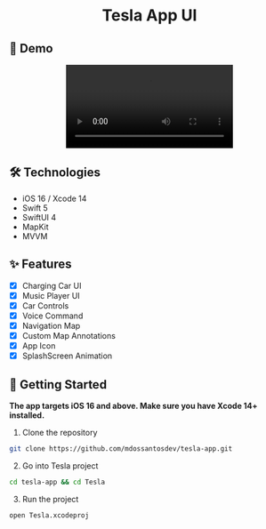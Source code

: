 <h1 align="center">Tesla App UI</h1>

## 📱 Demo

<div align="center">
  <video src="https://github.com/mdossantosdev/tesla-app/assets/25856076/95707c7a-400f-435c-a1cd-d59bc5b702fd" />
    ![Screen Recording 2022-07-26 at 10 13 06](https://user-images.githubusercontent.com/3157579/180909021-cf87dfff-aacc-49a0-98f9-69cd63c8fa16.gif)
</div>

## 🛠️ Technologies

- iOS 16 / Xcode 14
- Swift 5
- SwiftUI 4
- MapKit
- MVVM

## ✨ Features

- [x] Charging Car UI
- [x] Music Player UI
- [x] Car Controls
- [x] Voice Command
- [x] Navigation Map
- [x] Custom Map Annotations
- [x] App Icon
- [x] SplashScreen Animation

## 🚀 Getting Started

**The app targets iOS 16 and above. Make sure you have Xcode 14+ installed.**

1. Clone the repository

```sh
git clone https://github.com/mdossantosdev/tesla-app.git
```

2. Go into Tesla project

```sh
cd tesla-app && cd Tesla
```

3. Run the project
```sh
open Tesla.xcodeproj
```


